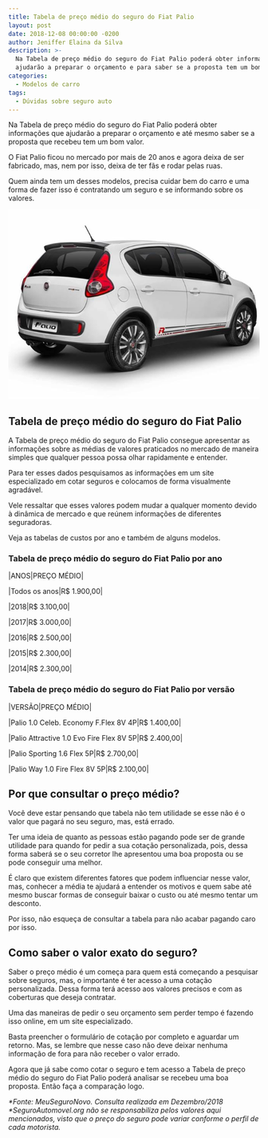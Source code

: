 ```yaml
---
title: Tabela de preço médio do seguro do Fiat Palio
layout: post
date: 2018-12-08 00:00:00 -0200
author: Jeniffer Elaina da Silva
description: >-
  Na Tabela de preço médio do seguro do Fiat Palio poderá obter informações que
  ajudarão a preparar o orçamento e para saber se a proposta tem um bom valor.
categories:
  - Modelos de carro
tags:
  - Dúvidas sobre seguro auto
---
```


Na Tabela de pre&ccedil;o m&eacute;dio do seguro do Fiat Palio poder&aacute; obter informa&ccedil;&otilde;es que ajudar&atilde;o a preparar o or&ccedil;amento e at&eacute; mesmo saber se a proposta que recebeu tem um bom valor.

O Fiat Palio ficou no mercado por mais de 20 anos e agora deixa de ser fabricado, mas, nem por isso, deixa de ter f&atilde;s e rodar pelas ruas.

Quem ainda tem um desses modelos, precisa cuidar bem do carro e uma forma de fazer isso &eacute; contratando um seguro e se informando sobre os valores.

![Tabela de preço médio do seguro do Fiat Palio](/uploads/tabela-de-preco-medio-do-seguro-do-fiat-palio.jpg "Tabela de preço médio do seguro do Fiat Palio")

## Tabela de pre&ccedil;o m&eacute;dio do seguro do Fiat Palio

A Tabela de pre&ccedil;o m&eacute;dio do seguro do Fiat Palio consegue apresentar as informa&ccedil;&otilde;es sobre as m&eacute;dias de valores praticados no mercado de maneira simples que qualquer pessoa possa olhar rapidamente e entender.

Para ter esses dados pesquisamos as informa&ccedil;&otilde;es em um site especializado em cotar seguros e colocamos de forma visualmente agrad&aacute;vel.

Vele ressaltar que esses valores podem mudar a qualquer momento devido &agrave; din&acirc;mica de mercado e que re&uacute;nem informa&ccedil;&otilde;es de diferentes seguradoras.

Veja as tabelas de custos por ano e tamb&eacute;m de alguns modelos.

### Tabela de pre&ccedil;o m&eacute;dio do seguro do Fiat Palio por ano

|ANOS|PRE&Ccedil;O M&Eacute;DIO|

|Todos os anos|R$ 1.900,00|

|2018|R$ 3.100,00|

|2017|R$ 3.000,00|

|2016|R$ 2.500,00|

|2015|R$ 2.300,00|

|2014|R$ 2.300,00|

### Tabela de pre&ccedil;o m&eacute;dio do seguro do Fiat Palio por vers&atilde;o

|VERS&Atilde;O|PRE&Ccedil;O M&Eacute;DIO|

|Palio 1.0 Celeb. Economy F.Flex 8V 4P|R$ 1.400,00|

|Palio Attractive 1.0 Evo Fire Flex 8V 5P|R$ 2.400,00|

|Palio Sporting 1.6 Flex 5P|R$ 2.700,00|

|Palio Way 1.0 Fire Flex 8V 5P|R$ 2.100,00|

## Por que consultar o pre&ccedil;o m&eacute;dio?

Voc&ecirc; deve estar pensando que tabela n&atilde;o tem utilidade se esse n&atilde;o &eacute; o valor que pagar&aacute; no seu seguro, mas, est&aacute; errado.

Ter uma ideia de quanto as pessoas est&atilde;o pagando pode ser de grande utilidade para quando for pedir a sua cota&ccedil;&atilde;o personalizada, pois, dessa forma saber&aacute; se o seu corretor lhe apresentou uma boa proposta ou se pode conseguir uma melhor.

&Eacute; claro que existem diferentes fatores que podem influenciar nesse valor, mas, conhecer a m&eacute;dia te ajudar&aacute; a entender os motivos e quem sabe at&eacute; mesmo buscar formas de conseguir baixar o custo ou at&eacute; mesmo tentar um desconto.

Por isso, n&atilde;o esque&ccedil;a de consultar a tabela para n&atilde;o acabar pagando caro por isso.

## Como saber o valor exato do seguro?

Saber o pre&ccedil;o m&eacute;dio &eacute; um come&ccedil;a para quem est&aacute; come&ccedil;ando a pesquisar sobre seguros, mas, o importante &eacute; ter acesso a uma cota&ccedil;&atilde;o personalizada. Dessa forma ter&aacute; acesso aos valores precisos e com as coberturas que deseja contratar.

Uma das maneiras de pedir o seu or&ccedil;amento sem perder tempo &eacute; fazendo isso online, em um site especializado.

Basta preencher o formul&aacute;rio de cota&ccedil;&atilde;o por completo e aguardar um retorno. Mas, se lembre que nesse caso n&atilde;o deve deixar nenhuma informa&ccedil;&atilde;o de fora para n&atilde;o receber o valor errado.

Agora que j&aacute; sabe como cotar o seguro e tem acesso a Tabela de pre&ccedil;o m&eacute;dio do seguro do Fiat Palio poder&aacute; analisar se recebeu uma boa proposta. Ent&atilde;o fa&ccedil;a a compara&ccedil;&atilde;o logo.

*\*Fonte: MeuSeguroNovo. Consulta realizada em Dezembro/2018<br>\*SeguroAutomovel.org n&atilde;o se responsabiliza pelos valores aqui mencionados, visto que o pre&ccedil;o do seguro pode variar conforme o perfil de cada motorista.*